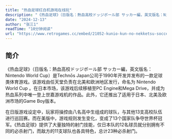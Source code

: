 ```yaml
---
title: "热血足球红白机游戏在线玩"
description: "《热血足球》（日版名：熱血高校ドッジボール部 サッカー編，英文版名：Nintendo World Cup）是Technōs Japan公司于1990年开发并发布的一款足球类体育游戏。该游戏由任天堂负责在北美和欧洲地区发行，命名为 Nintendo World Cup 。在日本市场，该游戏后续移植至PC Engine和Mega Drive，并成为热血系列中唯一登上世嘉游戏机的作品。此外，它还推出了适用于日本、北美及欧洲市场的Game Boy版本。"
date: "2024-12-13"
author: "张三1"
readTime: "10分钟阅读"
url: "https://www.retrogames.cc/embed/21052-kunio-kun-no-nekketsu-soccer-league-japan.html"
---
```


## 简介 

《热血足球》（日版名：熱血高校ドッジボール部 サッカー編，英文版名：Nintendo World Cup）是Technōs Japan公司于1990年开发并发布的一款足球类体育游戏。该游戏由任天堂负责在北美和欧洲地区发行，命名为 Nintendo World Cup 。在日本市场，该游戏后续移植至PC Engine和Mega Drive，并成为热血系列中唯一登上世嘉游戏机的作品。此外，它还推出了适用于日本、北美及欧洲市场的Game Boy版本。

在日版游戏设定中，玩家将操控由八名高中生组成的球队，与其他13支高校队伍进行巡回赛。而在美版中，游戏规则发生变化，变成了13个国家队争夺世界杯冠军。《热血足球》提供了大量独特的射门技能，仅日本队的12名球员就分别拥有不同的必杀射门，而敌方的11支球队也各具特色，总计23种必杀射门。